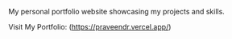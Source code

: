 My personal portfolio website showcasing my projects and skills.

Visit My Portfolio: (https://praveendr.vercel.app/)
